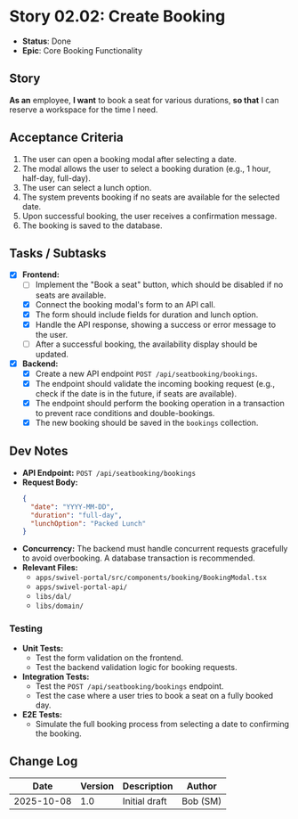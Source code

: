 # Story 02.02: Create Booking

- **Status**: Done
- **Epic**: Core Booking Functionality

## Story

**As an** employee,
**I want** to book a seat for various durations,
**so that** I can reserve a workspace for the time I need.

## Acceptance Criteria

1. The user can open a booking modal after selecting a date.
2. The modal allows the user to select a booking duration (e.g., 1 hour, half-day, full-day).
3. The user can select a lunch option.
4. The system prevents booking if no seats are available for the selected date.
5. Upon successful booking, the user receives a confirmation message.
6. The booking is saved to the database.

## Tasks / Subtasks

- [x] **Frontend:**
  - [ ] Implement the "Book a seat" button, which should be disabled if no seats are available.
  - [x] Connect the booking modal's form to an API call.
  - [x] The form should include fields for duration and lunch option.
  - [x] Handle the API response, showing a success or error message to the user.
  - [ ] After a successful booking, the availability display should be updated.
- [x] **Backend:**
  - [x] Create a new API endpoint `POST /api/seatbooking/bookings`.
  - [x] The endpoint should validate the incoming booking request (e.g., check if the date is in the future, if seats are available).
  - [x] The endpoint should perform the booking operation in a transaction to prevent race conditions and double-bookings.
  - [x] The new booking should be saved in the `bookings` collection.

## Dev Notes

- **API Endpoint:** `POST /api/seatbooking/bookings`
- **Request Body:**
  ```json
  {
    "date": "YYYY-MM-DD",
    "duration": "full-day",
    "lunchOption": "Packed Lunch"
  }
  ```
- **Concurrency:** The backend must handle concurrent requests gracefully to avoid overbooking. A database transaction is recommended.
- **Relevant Files:**
  - `apps/swivel-portal/src/components/booking/BookingModal.tsx`
  - `apps/swivel-portal-api/`
  - `libs/dal/`
  - `libs/domain/`

### Testing

- **Unit Tests:**
  - Test the form validation on the frontend.
  - Test the backend validation logic for booking requests.
- **Integration Tests:**
  - Test the `POST /api/seatbooking/bookings` endpoint.
  - Test the case where a user tries to book a seat on a fully booked day.
- **E2E Tests:**
  - Simulate the full booking process from selecting a date to confirming the booking.

## Change Log

| Date       | Version | Description   | Author   |
| ---------- | ------- | ------------- | -------- |
| 2025-10-08 | 1.0     | Initial draft | Bob (SM) |

